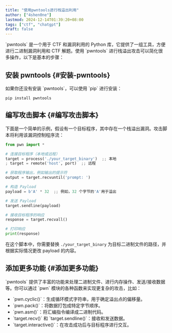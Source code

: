 ```yaml
---
title: "使用pwntools进行栈溢出利用"
author: ["4shen0ne"]
lastmod: 2024-12-14T01:39:20+08:00
tags: ["ctf", "chatgpt"]
draft: false
---
```


\`pwntools\` 是一个用于 CTF 和漏洞利用的 Python 库，它提供了一组工具，方便进行二进制漏洞利用和 CTF 解题。使用 \`pwntools\` 进行栈溢出攻击可以简化很多操作，以下是基本的步骤：


## 安装 pwntools {#安装-pwntools}

如果你还没有安装 \`pwntools\`，可以使用 \`pip\` 进行安装：

```shell
pip install pwntools
```


## 编写攻击脚本 {#编写攻击脚本}

下面是一个简单的示例，假设有一个目标程序，其中存在一个栈溢出漏洞。攻击脚本将利用该漏洞控制程序流：

```python
from pwn import *

# 连接目标程序（本地或远程）
target = process('./your_target_binary')  ;; 本地
; target = remote('host', port)  ;; 远程

# 获取程序输出，例如输出的提示符
output = target.recvuntil('prompt: ')

# 构造 Payload
payload = b'A' * 32  ;; 例如，32 个字节的'A'用于溢出

# 发送 Payload
target.sendline(payload)

# 接收目标程序的响应
response = target.recvall()

# 打印响应
print(response)
```

在这个脚本中，你需要替换 `./your_target_binary` 为目标二进制文件的路径，并根据实际情况更改 payload 的内容。


## 添加更多功能 {#添加更多功能}

\`pwntools\` 提供了丰富的功能来处理二进制文件、进行内存操作、发送/接收数据等。你可以通过 \`pwn\` 模块的各种函数来实现更复杂的攻击，比如：

-   \`pwn.cyclic()\`：生成循环模式字符串，用于确定溢出点的偏移量。
-   \`pwn.pack()\`：将数据打包成特定字节顺序。
-   \`pwn.asm()\`：将汇编指令编译成二进制代码。
-   \`target.recv()\` 和 \`target.sendline()\`：接收和发送数据。
-   \`target.interactive()\`：在攻击成功后与目标程序进行交互。
